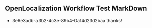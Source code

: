 ## OpenLocalization Workflow Test MarkDown
* 3e6e3adb-a3b2-4c3e-89b4-0a14d23d2baa thanks!

<!--HONumber=Jan17_HO2-->


